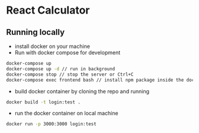 # React Calculator

## Running locally

- install docker on your machine
- Run with docker compose for development

```bash
docker-compose up
docker-compose up -d // run in background
docker-compose stop // stop the server or Ctrl+C
docker-compose exec frontend bash // install npm package inside the docker images
```

- build docker container by cloning the repo and running

```bash
docker build -t login:test .
```

- run the docker container on local machine

```bash
docker run -p 3000:3000 login:test
```
